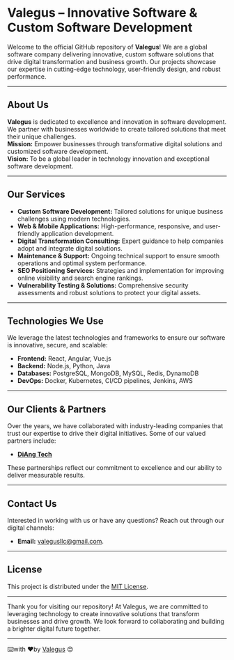 # Valegus – Innovative Software & Custom Software Development

Welcome to the official GitHub repository of **Valegus**! We are a global software company delivering innovative, custom software solutions that drive digital transformation and business growth. Our projects showcase our expertise in cutting-edge technology, user-friendly design, and robust performance.

---

## About Us

**Valegus** is dedicated to excellence and innovation in software development. We partner with businesses worldwide to create tailored solutions that meet their unique challenges.  
**Mission:** Empower businesses through transformative digital solutions and customized software development.  
**Vision:** To be a global leader in technology innovation and exceptional software development.

---

## Our Services

- **Custom Software Development:** Tailored solutions for unique business challenges using modern technologies.
- **Web & Mobile Applications:** High-performance, responsive, and user-friendly application development.
- **Digital Transformation Consulting:** Expert guidance to help companies adopt and integrate digital solutions.
- **Maintenance & Support:** Ongoing technical support to ensure smooth operations and optimal system performance.
- **SEO Positioning Services:** Strategies and implementation for improving online visibility and search engine rankings.
- **Vulnerability Testing & Solutions:** Comprehensive security assessments and robust solutions to protect your digital assets.

---

## Technologies We Use

We leverage the latest technologies and frameworks to ensure our software is innovative, secure, and scalable:

- **Frontend:** React, Angular, Vue.js
- **Backend:** Node.js, Python, Java
- **Databases:** PostgreSQL, MongoDB, MySQL, Redis, DynamoDB
- **DevOps:** Docker, Kubernetes, CI/CD pipelines, Jenkins, AWS

---

## Our Clients & Partners

Over the years, we have collaborated with industry-leading companies that trust our expertise to drive their digital initiatives. Some of our valued partners include:

-  [**DiAng Tech**](https://www.diang.tech/)

These partnerships reflect our commitment to excellence and our ability to deliver measurable results.

---

## Contact Us

Interested in working with us or have any questions? Reach out through our digital channels:

- **Email:** [valegusllc@gmail.com](mailto:valegusllc@gmail.com).

[//]: # (- **Website:** [www.valegus.com]&#40;https://www.valegus.com&#41;)
[//]: # (- **LinkedIn:** [Valegus on LinkedIn]&#40;https://www.linkedin.com/company/valegus&#41;)

---

## License

This project is distributed under the [MIT License](LICENSE).

---

Thank you for visiting our repository! At Valegus, we are committed to leveraging technology to create innovative solutions that transform businesses and drive growth. We look forward to collaborating and building a brighter digital future together.

---
⌨️with ❤️by [Valegus](https://github.com/valegus) 😊
